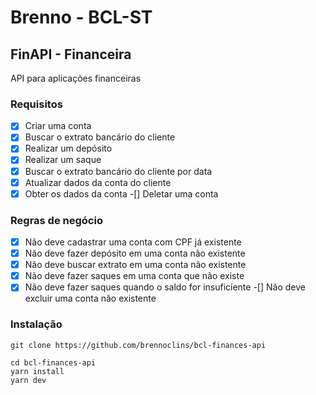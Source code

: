 # Brenno - BCL-ST

## FinAPI - Financeira

API para aplicações financeiras

### Requisitos

-[x] Criar uma conta
-[x] Buscar o extrato bancário do cliente
-[x] Realizar um depósito
-[x] Realizar um saque
-[x] Buscar o extrato bancário do cliente por data
-[x] Atualizar dados da conta do cliente
-[x] Obter os dados da conta
-[] Deletar uma conta

### Regras de negócio

-[x] Não deve cadastrar uma conta com CPF já existente
-[x] Não deve fazer depósito em uma conta não existente
-[x] Não deve buscar extrato em uma conta não existente
-[x] Não deve fazer saques em uma conta que não existe
-[x] Não deve fazer saques quando o saldo for insuficiente
-[] Não deve excluir uma conta não existente

### Instalação

```
git clone https://github.com/brennoclins/bcl-finances-api

cd bcl-finances-api
yarn install
yarn dev
```